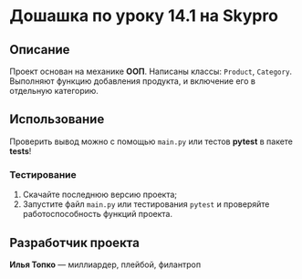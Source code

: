 # Дошашка по уроку 14.1 на Skypro
## Описание
Проект основан на механике **ООП**. Написаны классы: `Product`, `Category`. Выполняют функцию добавления продукта, и
включение его в отдельную категорию.

## Использование
Проверить вывод можно с помощью `main.py` или тестов **pytest** в пакете **tests**!

### Тестирование
1. Скачайте последнюю версию проекта;
2. Запустите файл `main.py` или тестирования `pytest` и проверяйте работоспособность функций проекта.

## Разработчик проекта
**Илья Топко** — миллиардер, плейбой, филантроп